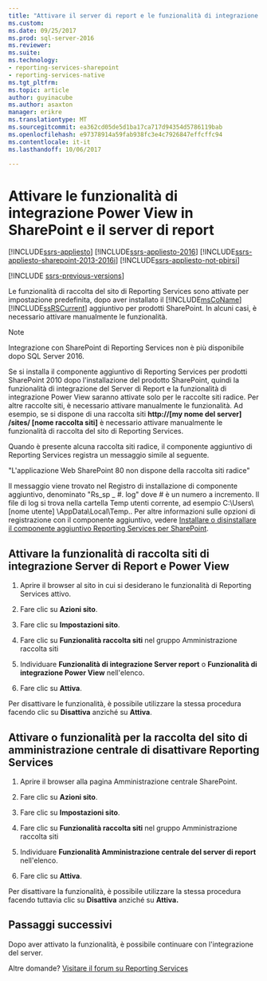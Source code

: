```yaml
---
title: "Attivare il server di report e le funzionalità di integrazione Power View in SharePoint | Documenti Microsoft"
ms.custom: 
ms.date: 09/25/2017
ms.prod: sql-server-2016
ms.reviewer: 
ms.suite: 
ms.technology:
- reporting-services-sharepoint
- reporting-services-native
ms.tgt_pltfrm: 
ms.topic: article
author: guyinacube
ms.author: asaxton
manager: erikre
ms.translationtype: MT
ms.sourcegitcommit: ea362cd05de5d1ba17ca717d94354d5786119bab
ms.openlocfilehash: e97378914a59fab938fc3e4c7926847effcffc94
ms.contentlocale: it-it
ms.lasthandoff: 10/06/2017

---
```

# <a name="activate-the-report-server-and-power-view-integration-features-in-sharepoint"></a>Attivare le funzionalità di integrazione Power View in SharePoint e il server di report

[!INCLUDE[ssrs-appliesto](../../includes/ssrs-appliesto.md)] [!INCLUDE[ssrs-appliesto-2016](../../includes/ssrs-appliesto-2016.md)] [!INCLUDE[ssrs-appliesto-sharepoint-2013-2016i](../../includes/ssrs-appliesto-sharepoint-2013-2016.md)] [!INCLUDE[ssrs-appliesto-not-pbirsi](../../includes/ssrs-appliesto-not-pbirs.md)]

[!INCLUDE [ssrs-previous-versions](../../includes/ssrs-previous-versions.md)]

  Le funzionalità di raccolta del sito di Reporting Services sono attivate per impostazione predefinita, dopo aver installato il [!INCLUDE[msCoName](../../includes/msconame-md.md)] [!INCLUDE[ssRSCurrent](../../includes/ssrscurrent-md.md)] aggiuntivo per prodotti SharePoint. In alcuni casi, è necessario attivare manualmente le funzionalità.  

> [!NOTE]
> Integrazione con SharePoint di Reporting Services non è più disponibile dopo SQL Server 2016.

 Se si installa il componente aggiuntivo di Reporting Services per prodotti SharePoint 2010 dopo l'installazione del prodotto SharePoint, quindi la funzionalità di integrazione del Server di Report e la funzionalità di integrazione Power View saranno attivate solo per le raccolte siti radice. Per altre raccolte siti, è necessario attivare manualmente le funzionalità. Ad esempio, se si dispone di una raccolta siti **http://[my nome del server] /sites/ [nome raccolta siti]** è necessario attivare manualmente le funzionalità di raccolta del sito di Reporting Services.  
  
 Quando è presente alcuna raccolta siti radice, il componente aggiuntivo di Reporting Services registra un messaggio simile al seguente.  
  
 "L'applicazione Web SharePoint 80 non dispone della raccolta siti radice"  
  
 Il messaggio viene trovato nel Registro di installazione di componente aggiuntivo, denominato "Rs_sp _ #. log" dove # è un numero a incremento. Il file di log si trova nella cartella Temp utenti corrente, ad esempio C:\Users\\[nome utente] \AppData\Local\Temp.. Per altre informazioni sulle opzioni di registrazione con il componente aggiuntivo, vedere [Installare o disinstallare il componente aggiuntivo Reporting Services per SharePoint](../../reporting-services/install-windows/install-or-uninstall-the-reporting-services-add-in-for-sharepoint.md).  

## <a name="activate-the-report-server-and-power-view-integration-site-collection-features"></a>Attivare la funzionalità di raccolta siti di integrazione Server di Report e Power View
  
1.  Aprire il browser al sito in cui si desiderano le funzionalità di Reporting Services attivo.  
  
2.  Fare clic su **Azioni sito**.  
  
3.  Fare clic su **Impostazioni sito**.  
  
4.  Fare clic su **Funzionalità raccolta siti** nel gruppo Amministrazione raccolta siti  
  
5.  Individuare **Funzionalità di integrazione Server report** o **Funzionalità di integrazione Power View** nell'elenco.  
  
6.  Fare clic su **Attiva**.  
  
 Per disattivare le funzionalità, è possibile utilizzare la stessa procedura facendo clic su **Disattiva** anziché su **Attiva**.  
  
## <a name="activate-or-deactivate-reporting-services-central-administration-site-collection-feature"></a>Attivare o funzionalità per la raccolta del sito di amministrazione centrale di disattivare Reporting Services
  
1.  Aprire il browser alla pagina Amministrazione centrale SharePoint.  
  
2.  Fare clic su **Azioni sito**.  
  
3.  Fare clic su **Impostazioni sito**.  
  
4.  Fare clic su **Funzionalità raccolta siti** nel gruppo Amministrazione raccolta siti  
  
5.  Individuare **Funzionalità Amministrazione centrale del server di report** nell'elenco.  
  
6.  Fare clic su **Attiva**.  
  
 Per disattivare la funzionalità, è possibile utilizzare la stessa procedura facendo tuttavia clic su **Disattiva** anziché su **Attiva.**  
  
## <a name="next-steps"></a>Passaggi successivi

Dopo aver attivato la funzionalità, è possibile continuare con l'integrazione del server.

Altre domande? [Visitare il forum su Reporting Services](http://go.microsoft.com/fwlink/?LinkId=620231)
